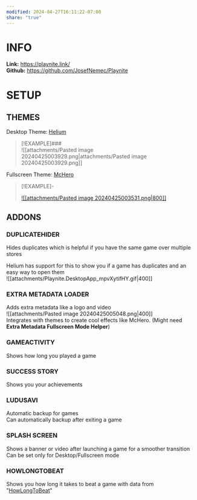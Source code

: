 ```yaml
---
modified: 2024-04-27T16:11:22-07:00
share: "true"
---
```


# INFO

**Link:** https://playnite.link/  
**Github:** https://github.com/JosefNemec/Playnite

# SETUP

## THEMES

Desktop Theme: [Helium](https://playnite.link/addons.html#8b15c46a-90c2-4fe5-9ebb-1ab25ba7fcb1)

> [!EXAMPLE]###  
> ![[attachments/Pasted image 20240425003929.png|attachments/Pasted image 20240425003929.png]]

Fullscreen Theme: [McHero](https://playnite.link/addons.html#McHERO)

> [!EXAMPLE]-
>
> [![[attachments/Pasted image 20240425003531.png|800]]](attachments/Playnite.mp4)

## ADDONS

### **DUPLICATEHIDER**

Hides duplicates which is helpful if you have the same game over multiple stores

Helium has support for this to show you if a game has duplicates and an easy way to open them  
 ![[attachments/Playnite.DesktopApp_mpvXytifHY.gif|400]]

### **EXTRA METADATA LOADER**

Adds extra metadata like a logo and video  
![[attachments/Pasted image 20240425005048.png|400]]  
Integrates with themes to create cool effects like McHero. (Might need **Extra Metadata Fullscreen Mode Helper**)

### **GAMEACTIVITY**

Shows how long you played a game

### **SUCCESS STORY**

Shows you your achievements

### **LUDUSAVI**

Automatic backup for games  
Can automatically backup after exiting a game

### **SPLASH SCREEN**

Shows a banner or video after launching a game for a smoother transition  
Can be set only for Desktop/Fullscreen mode

### **HOWLONGTOBEAT**

Shows you how long it takes to beat a game with data from "[HowLongToBeat](https://howlongtobeat.com/)"